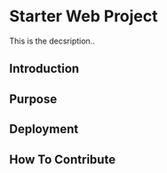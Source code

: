 # Starter Web Project

This is the decsription..

## Introduction

## Purpose

## Deployment

## How To Contribute